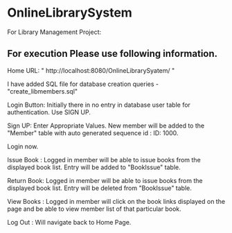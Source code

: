 # OnlineLibrarySystem

For Library Management Project:

For execution Please use following information.
--------------------------------------------------------------------------------------------------------

Home URL: " http://localhost:8080/OnlineLibrarySyatem/ "

I have added SQL file for database creation queries - "create_libmembers.sql"

Login Button: Initially there in no entry in database user table for authentication. Use SIGN UP.

Sign UP: Enter Appropriate Values. New member will be added to the "Member" table with auto generated sequence id : ID: 1000. 

Login now. 

Issue Book : Logged in member will be able to issue books from the displayed book list. Entry will be added to "BookIssue" table.

Return Book: Logged in member will be able to issue books from the displayed book list. Entry will be deleted from "BookIssue" table.

View Books : Logged in member will click on the book links displayed on the page and be able to view member list of that particular book.  

Log Out : Will navigate back to Home Page. 
			
						 	
